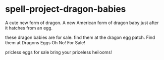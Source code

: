 # spell-project-dragon-babies
A cute new form of dragon. A new American form of dragon baby just after it hatches from an egg.

these dragon babies are for sale. find them at the dragon egg patch. Find them at Dragons Eggs Oh No! For Sale!

pricless eggs for sale bring your priceless heilooms!
